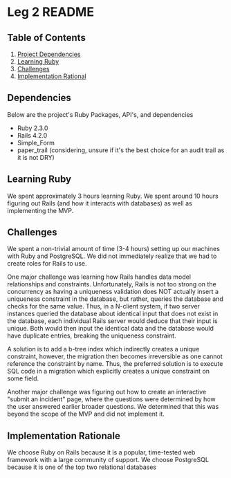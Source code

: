 # Leg 2 README
## Table of Contents
1. [Project Dependencies](#dependencies)
2. [Learning Ruby](#learning-ruby)
3. [Challenges](#challenges)
4. [Implementation Rational](#implementation-rationale)

## Dependencies
Below are the project's Ruby Packages, API's, and dependencies
* Ruby 2.3.0
* Rails 4.2.0
* Simple_Form
* paper_trail (considering, unsure if it's the best choice for an audit trail as it is not DRY)

## Learning Ruby
We spent approximately 3 hours learning Ruby.
We spent around 10 hours figuring out Rails (and how it interacts with databases) as well as implementing the MVP.

## Challenges
We spent a non-trivial amount of time (3-4 hours) setting up our machines with Ruby and PostgreSQL.
We did not immediately realize that we had to create roles for Rails to use.

One major challenge was learning how Rails handles data model relationships and constraints. 
Unfortunately, Rails is not too strong on the concurrency as having a uniqueness validation does NOT actually insert a uniqueness constraint in the database, but rather, queries the database and checks for the same value.
Thus, in a N-client system, if two server instances queried the database about identical input that does not exist in the database, each individual Rails server would deduce that their input is unique.
Both would then input the identical data and the database would have duplicate entries, breaking the uniqueness constraint.

A solution is to add a b-tree index which indirectly creates a unique constraint, however, the migration then becomes irreversible as one cannot reference the constraint by name.
Thus, the preferred solution is to execute SQL code in a migration which explicitly creates a unique constraint on some field.

Another major challenge was figuring out how to create an interactive "submit an incident" page, where the questions were determined by how the user answered earlier broader questions.
We determined that this was beyond the scope of the MVP and did not implement it.

## Implementation Rationale
We choose Ruby on Rails because it is a popular, time-tested web framework with a large community of support.
We choose PostgreSQL because it is one of the top two relational databases



